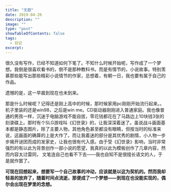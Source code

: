 ```yaml
---
title: "无题"
date: 2019-04-26
description: ""
image: ""
type: "post"
showTableOfContents: false
tags:
  - 日记
excerpt: 
---
```


很久没有写作，已经不知道如何下笔了。不知什么时候开始呢，写作成了一个梦想。我倒是很喜欢看书的，倒不是那种教科书。而是有情节的，小说故事。特别羡慕那些能写出那些精彩小说情节的作家，总想着，有朝一日，我也要有属于自己的作品。

遗憾的是，这一早晨到现在也未到来。

那是什么时候呢？记得还是刚上高中的时候，那时候家用pc刚刚开始流行起来。。机子里装的还是win98，之后是win me。CD驱动器刚刚进入普通家庭。我也像普通的男孩一样，沉迷于电脑游戏不能自拔，零花钱都花在了马路边上10块钱3张的刻录碟上。那时有个SLG游戏叫《幻世录》的，让我深深着迷了。虽说战斗画面基本都是静态图片，除了主要人物，其他角色甚至都没有眼睛，但按当时的标准来说，这画面的确算的上是大作了。而让我着迷的部分是其优秀的剧情，小人物一步步揭开谜团而成的发家史，让我也很有代入感。由于受《幻世录》影响，当时非常强烈的有以此为背景创作一部小说的愿望，我真的以此为模板创作了几章内容，然而内容太过雷同， 文笔连自己也看不下去——我也自知不是很擅长语文的人，于是就作罢了。

**可现在回想起来，想要写一个自己故事的冲动，应该就是以这为契机的。然而我却轻易的放弃了，随着时间点流逝，那便成了一个梦想——到现在也没能实现的，偶尔会出现在梦里的念想。**